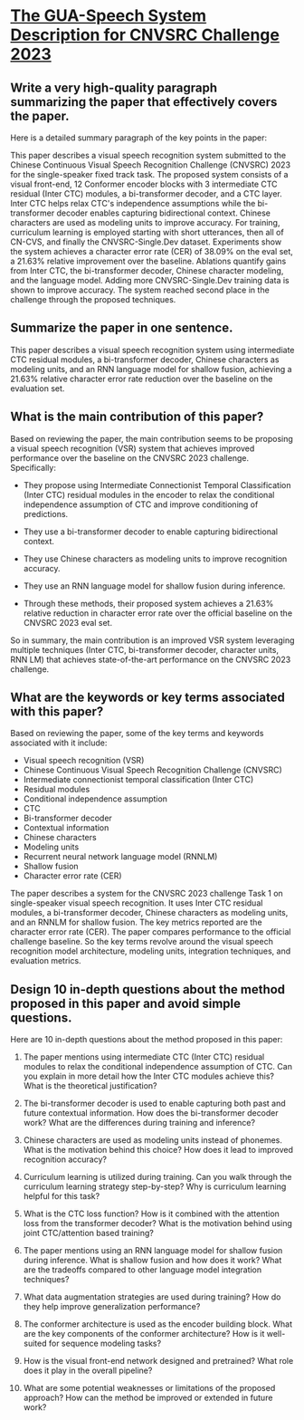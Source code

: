 # [The GUA-Speech System Description for CNVSRC Challenge 2023](https://arxiv.org/abs/2312.07254)

## Write a very high-quality paragraph summarizing the paper that effectively covers the paper.

 Here is a detailed summary paragraph of the key points in the paper:

This paper describes a visual speech recognition system submitted to the Chinese Continuous Visual Speech Recognition Challenge (CNVSRC) 2023 for the single-speaker fixed track task. The proposed system consists of a visual front-end, 12 Conformer encoder blocks with 3 intermediate CTC residual (Inter CTC) modules, a bi-transformer decoder, and a CTC layer. Inter CTC helps relax CTC's independence assumptions while the bi-transformer decoder enables capturing bidirectional context. Chinese characters are used as modeling units to improve accuracy. For training, curriculum learning is employed starting with short utterances, then all of CN-CVS, and finally the CNVSRC-Single.Dev dataset. Experiments show the system achieves a character error rate (CER) of 38.09% on the eval set, a 21.63% relative improvement over the baseline. Ablations quantify gains from Inter CTC, the bi-transformer decoder, Chinese character modeling, and the language model. Adding more CNVSRC-Single.Dev training data is shown to improve accuracy. The system reached second place in the challenge through the proposed techniques.


## Summarize the paper in one sentence.

 This paper describes a visual speech recognition system using intermediate CTC residual modules, a bi-transformer decoder, Chinese characters as modeling units, and an RNN language model for shallow fusion, achieving a 21.63% relative character error rate reduction over the baseline on the evaluation set.


## What is the main contribution of this paper?

 Based on reviewing the paper, the main contribution seems to be proposing a visual speech recognition (VSR) system that achieves improved performance over the baseline on the CNVSRC 2023 challenge. Specifically:

- They propose using Intermediate Connectionist Temporal Classification (Inter CTC) residual modules in the encoder to relax the conditional independence assumption of CTC and improve conditioning of predictions.

- They use a bi-transformer decoder to enable capturing bidirectional context. 

- They use Chinese characters as modeling units to improve recognition accuracy.

- They use an RNN language model for shallow fusion during inference.

- Through these methods, their proposed system achieves a 21.63% relative reduction in character error rate over the official baseline on the CNVSRC 2023 eval set.

So in summary, the main contribution is an improved VSR system leveraging multiple techniques (Inter CTC, bi-transformer decoder, character units, RNN LM) that achieves state-of-the-art performance on the CNVSRC 2023 challenge.


## What are the keywords or key terms associated with this paper?

 Based on reviewing the paper, some of the key terms and keywords associated with it include:

- Visual speech recognition (VSR)
- Chinese Continuous Visual Speech Recognition Challenge (CNVSRC)
- Intermediate connectionist temporal classification (Inter CTC) 
- Residual modules
- Conditional independence assumption
- CTC
- Bi-transformer decoder
- Contextual information
- Chinese characters
- Modeling units  
- Recurrent neural network language model (RNNLM)
- Shallow fusion
- Character error rate (CER)

The paper describes a system for the CNVSRC 2023 challenge Task 1 on single-speaker visual speech recognition. It uses Inter CTC residual modules, a bi-transformer decoder, Chinese characters as modeling units, and an RNNLM for shallow fusion. The key metrics reported are the character error rate (CER). The paper compares performance to the official challenge baseline. So the key terms revolve around the visual speech recognition model architecture, modeling units, integration techniques, and evaluation metrics.


## Design 10 in-depth questions about the method proposed in this paper and avoid simple questions.

 Here are 10 in-depth questions about the method proposed in this paper:

1. The paper mentions using intermediate CTC (Inter CTC) residual modules to relax the conditional independence assumption of CTC. Can you explain in more detail how the Inter CTC modules achieve this? What is the theoretical justification?

2. The bi-transformer decoder is used to enable capturing both past and future contextual information. How does the bi-transformer decoder work? What are the differences during training and inference?

3. Chinese characters are used as modeling units instead of phonemes. What is the motivation behind this choice? How does it lead to improved recognition accuracy?

4. Curriculum learning is utilized during training. Can you walk through the curriculum learning strategy step-by-step? Why is curriculum learning helpful for this task?

5. What is the CTC loss function? How is it combined with the attention loss from the transformer decoder? What is the motivation behind using joint CTC/attention based training?

6. The paper mentions using an RNN language model for shallow fusion during inference. What is shallow fusion and how does it work? What are the tradeoffs compared to other language model integration techniques?

7. What data augmentation strategies are used during training? How do they help improve generalization performance?

8. The conformer architecture is used as the encoder building block. What are the key components of the conformer architecture? How is it well-suited for sequence modeling tasks?

9. How is the visual front-end network designed and pretrained? What role does it play in the overall pipeline?

10. What are some potential weaknesses or limitations of the proposed approach? How can the method be improved or extended in future work?
